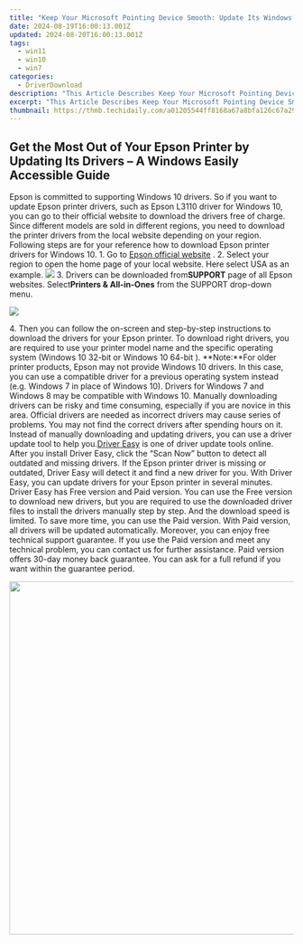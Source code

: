 ```yaml
---
title: "Keep Your Microsoft Pointing Device Smooth: Update Its Windows Driver Today!"
date: 2024-08-19T16:00:13.001Z
updated: 2024-08-20T16:00:13.001Z
tags:
  - win11
  - win10
  - win7
categories:
  - DriverDownload
description: "This Article Describes Keep Your Microsoft Pointing Device Smooth: Update Its Windows Driver Today!"
excerpt: "This Article Describes Keep Your Microsoft Pointing Device Smooth: Update Its Windows Driver Today!"
thumbnail: https://thmb.techidaily.com/a01205544ff8168a67a8bfa126c67a299939543e9188165b03ba61640e3fc085.jpg
---
```


## Get the Most Out of Your Epson Printer by Updating Its Drivers – A Windows Easily Accessible Guide

Epson is committed to supporting Windows 10 drivers. So if you want to update Epson printer drivers, such as Epson L3110 driver for Windows 10, you can go to their official website to download the drivers free of charge.  Since different models are sold in different regions, you need to download the printer drivers from the local website depending on your region. Following steps are for your reference how to download Epson printer drivers for Windows 10. 1\. Go to [Epson official website](http://www.epson.com/europe.html) .  2\. Select your region to open the home page of your local website. Here select USA as an example.  ![](https://images.drivereasy.com/wp-content/uploads/2016/05/img_572b006098f32.png) 3\. Drivers can be downloaded from**SUPPORT**  page of all Epson websites. Select**Printers & All-in-Ones** from the SUPPORT drop-down menu.

![](https://images.drivereasy.com/wp-content/uploads/2016/05/img_572bf6eba6c47.png)

 4\. Then you can follow the on-screen and step-by-step instructions to download the drivers for your Epson printer. To download right drivers, you are required to use your printer model name and the specific operating system (Windows 10 32-bit or Windows 10 64-bit ). **Note:**For older printer products, Epson may not provide Windows 10 drivers. In this case, you can use a compatible driver for a previous operating system instead (e.g. Windows 7 in place of Windows 10). Drivers for Windows 7 and Windows 8 may be compatible with Windows 10\. Manually downloading drivers can be risky and time consuming, especially if you are novice in this area. Official drivers are needed as incorrect drivers may cause series of problems. You may not find the correct drivers after spending hours on it. Instead of manually downloading and updating drivers, you can use a driver update tool to help you.[Driver Easy](https://tools.techidaily.com/drivereasy/download/) is one of driver update tools online. After you install Driver Easy, click the “Scan Now” button to detect all outdated and missing drivers. If the Epson printer driver is missing or outdated, Driver Easy will detect it and find a new driver for you. With Driver Easy, you can update drivers for your Epson printer in several minutes. Driver Easy has Free version and Paid version. You can use the Free version to download new drivers, but you are required to use the downloaded driver files to install the drivers manually step by step. And the download speed is limited. To save more time, you can use the Paid version. With Paid version, all drivers will be updated automatically. Moreover, you can enjoy free technical support guarantee. If you use the Paid version and meet any technical problem, you can contact us for further assistance. Paid version offers 30-day money back guarantee. You can ask for a full refund if you want within the guarantee period.

<ins class="adsbygoogle"
     style="display:block"
     data-ad-format="autorelaxed"
     data-ad-client="ca-pub-7571918770474297"
     data-ad-slot="1223367746"></ins>



<ins class="adsbygoogle"
     style="display:block"
     data-ad-client="ca-pub-7571918770474297"
     data-ad-slot="8358498916"
     data-ad-format="auto"
     data-full-width-responsive="true"></ins>



<!-- affiliate ads begin -->
<a href="https://electronicx.pxf.io/c/5597632/1872496/14483" target="_top" id="1872496"><img src="//a.impactradius-go.com/display-ad/14483-1872496" border="0" alt="" width="750" height="625"/></a><img height="0" width="0" src="https://imp.pxf.io/i/5597632/1872496/14483" style="position:absolute;visibility:hidden;" border="0" />
<!-- affiliate ads end -->